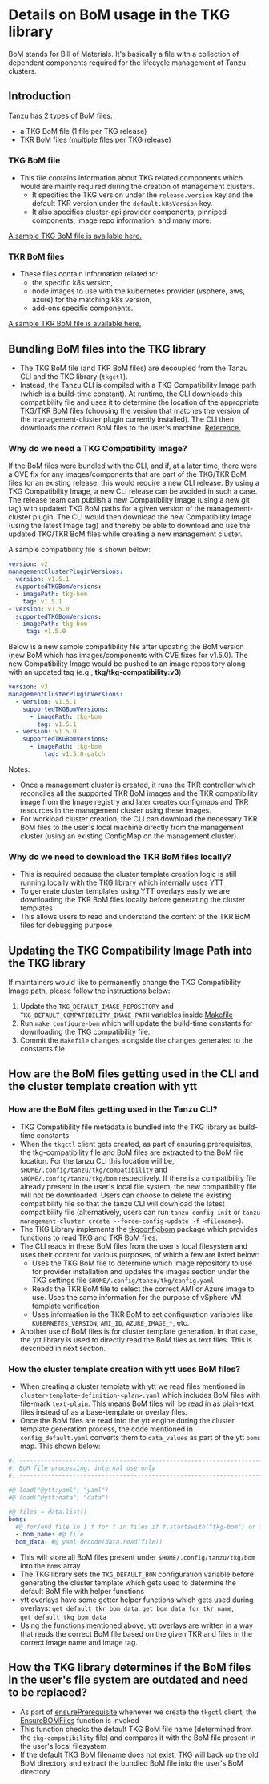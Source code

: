 # Details on BoM usage in the TKG library
BoM stands for Bill of Materials. It's basically a file with a collection of dependent components required for the lifecycle management of Tanzu clusters.

## Introduction

Tanzu has 2 types of BoM files:

* a TKG BoM file   (1 file per TKG release)
* TKR BoM files (multiple files per TKG release)

### TKG BoM file

* This file contains information about TKG related components which would are mainly required during the creation of management clusters.
  * It specifies the TKG version under the `release.version` key and the default TKR version under the `default.k8sVersion` key.
  * It also specifies cluster-api provider components, pinniped components, image repo information, and many more.

[A sample TKG BoM file is available here.](example-boms/tkg-bom.yaml)

### TKR BoM files

* These files contain information related to:
  * the specific k8s version,
  * node images to use with the kubernetes provider (vsphere, aws, azure) for the matching k8s version,
  * add-ons specific components.

[A sample TKR BoM file is available here.](example-boms/tkr-bom.yaml)

## Bundling BoM files into the TKG library

* The TKG BoM file (and TKR BoM files) are decoupled from the Tanzu CLI and the TKG library (`tkgctl`).
* Instead, the Tanzu CLI is compiled with a TKG Compatibility Image path (which is a build-time constant). At runtime, the CLI downloads this compatibility file and uses it to determine the location of the appropriate TKG/TKR BoM files (choosing the version that matches the version of the management-cluster plugin currently installed).  The CLI then downloads the correct BoM files to the user's machine. [Reference.](../../../tkg/tkgconfigupdater/ensure.go)

### Why do we need a TKG Compatibility Image?

If the BoM files were bundled with the CLI, and if, at a later time, there were a CVE fix for any images/components that are part of the TKG/TKR BoM files for an existing release, this would require a new CLI release.
By using a TKG Compatibility Image, a new CLI release can be avoided in such a case. The release team can publish a new Compatibility Image (using a new git tag) with updated TKG BoM paths for a given version of the management-cluster plugin.  The CLI would then download the new Compatibility Image (using the latest Image tag) and thereby be able to download and use the updated TKG/TKR BoM files while creating a new management cluster.

A sample compatibility file is shown below:

```yaml
version: v2
managementClusterPluginVersions:
- version: v1.5.1
  supportedTKGBomVersions:
  - imagePath: tkg-bom
    tag: v1.5.1
- version: v1.5.0
  supportedTKGBomVersions:
  - imagePath: tkg-bom
     tag: v1.5.0
```

Below is a new sample compatibility file after updating the BoM version (new BoM which has images/components with CVE fixes for v1.5.0). The new Compatibility Image would be pushed to an image repository along with an updated tag (e.g., **tkg/tkg-compatibility:v3**)

```yaml
version: v3
managementClusterPluginVersions:
  - version: v1.5.1
    supportedTKGBomVersions:
      - imagePath: tkg-bom
        tag: v1.5.1
  - version: v1.5.0
    supportedTKGBomVersions:
      - imagePath: tkg-bom
          tag: v1.5.0-patch
```

Notes:

* Once a management cluster is created, it runs the TKR controller which reconciles all the supported TKR BoM images and the TKR compatibility image from the Image registry and later creates configmaps and TKR resources in the management cluster using these images.
* For workload cluster creation, the CLI can download the necessary TKR BoM files to the user's local machine directly from the management cluster (using an existing ConfigMap on the management cluster).

### Why do we need to download the TKR BoM files locally?

* This is required because the cluster template creation logic is still running locally with the TKG library which internally uses YTT
* To generate cluster templates using YTT overlays easily we are downloading the TKR BoM files locally before generating the cluster templates
* This allows users to read and understand the content of the TKR BoM files for debugging purpose

## Updating the TKG Compatibility Image Path into the TKG library
If maintainers would like to permanently change the TKG Compatibility Image path, please follow the instructions below:
1. Update the `TKG_DEFAULT_IMAGE_REPOSITORY` and `TKG_DEFAULT_COMPATIBILITY_IMAGE_PATH` variables inside [Makefile](../../../Makefile)
2. Run `make configure-bom` which will update the build-time constants for downloading the TKG compatibility file.
3. Commit the `Makefile` changes alongside the changes generated to the constants file.


## How are the BoM files getting used in the CLI and the cluster template creation with ytt

### How are the BoM files getting used in the Tanzu CLI?

* TKG Compatibility file metadata is bundled into the TKG library as build-time constants
* When the `tkgctl` client gets created, as part of ensuring prerequisites, the tkg-compatibility file and BoM files are extracted to the BoM file location. For the tanzu CLI this location will be, `$HOME/.config/tanzu/tkg/compatibility` and `$HOME/.config/tanzu/tkg/bom` respectively. If there is a compatibility file already present in the user's local file system, the new compatibility file will not be downloaded. Users can choose to delete the existing compatibility file so that the tanzu CLI will download the latest compatibility file (alternatively, users can run `tanzu config init` or `tanzu management-cluster create --force-config-update -f <filename>`).
* The TKG Library implements the [tkgconfigbom](../../../tkg/tkgconfigbom/client.go) package which provides functions to read TKG and TKR BoM files.
* The CLI reads in these BoM files from the user's local filesystem and uses their content for various purposes, of which a few are listed below:
  * Uses the TKG BoM file to determine which image repository to use for provider installation and updates the images section under the TKG settings file `$HOME/.config/tanzu/tkg/config.yaml`
  * Reads the TKR BoM file to select the correct AMI or Azure image to use. Uses the same information for the purpose of vSphere VM template verification
  * Uses information in the TKR BoM to set configuration variables like `KUBERNETES_VERSION`, `AMI_ID`, `AZURE_IMAGE_*`, etc.
* Another use of BoM files is for cluster template generation.  In that case, the ytt library is used to directly read the BoM files as text files.  This is described in next section.

### How the cluster template creation with ytt uses BoM files?

* When creating a cluster template with ytt we read files mentioned in `cluster-template-definition-<plan>.yaml` which includes BoM files with file-mark `text-plain`. This means BoM files will be read in as plain-text files instead of as a base-template or overlay files.
* Once the BoM files are read into the ytt engine during the cluster template generation process, the code mentioned in `config_default.yaml` converts them to `data_values` as part of the ytt `boms` map. This shown below:

```yaml
#! ---------------------------------------------------------------------
#! BoM file processing, internal use only
#! ---------------------------------------------------------------------

#@ load("@ytt:yaml", "yaml")
#@ load("@ytt:data", "data")

#@ files = data.list()
boms:
  #@ for/end file in [ f for f in files if f.startswith("tkg-bom") or f.startswith("tkr-bom") or f.startswith("bom")]:
  - bom_name: #@ file
  bom_data: #@ yaml.decode(data.read(file))
```

* This will store all BoM files present under `$HOME/.config/tanzu/tkg/bom` into the `boms` array
* The TKG library sets the `TKG_DEFAULT_BOM` configuration variable before generating the cluster template which gets used to determine the default BoM file with helper functions
* ytt overlays have some getter helper functions which gets used during overlays: `get_default_tkr_bom_data`, `get_bom_data_for_tkr_name`, `get_default_tkg_bom_data`
* Using the functions mentioned above, ytt overlays are written in a way that reads the correct BoM file based on the given TKR and files in the correct image name and image tag.

## How the TKG library determines if the BoM files in the user's file system are outdated and need to be replaced?

* As part of [ensurePrerequisite](../../../tkg/tkgctl/client.go) whenever we create the `tkgctl` client, the [EnsureBOMFiles](../../../tkg/tkgconfigupdater/ensure.go) function is invoked
* This function checks the default TKG BoM file name (determined from the `tkg-compatibility` file) and compares it with the BoM file present in the user's local filesystem
* If the default TKG BoM filename does not exist, TKG will back up the old BoM directory and extract the bundled BoM file into the user's BoM directory
